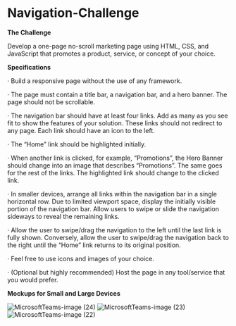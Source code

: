 # Navigation-Challenge

**The Challenge**

Develop a one-page no-scroll marketing page using HTML, CSS, and JavaScript that promotes a product, service, or concept of your choice.

**Specifications**
  
  ·  Build a responsive page without the use of any framework.
  
  · The page must contain a title bar, a navigation bar, and a hero banner. The page should not be scrollable.
  
  · The navigation bar should have at least four links. Add as many as you see fit to show the features of your solution. These links should not redirect to any page. Each link should have an icon to the left.
  
  · The “Home” link should be highlighted initially.
  
  · When another link is clicked, for example, “Promotions”, the Hero Banner should change into an image that describes “Promotions”. The same goes for the rest of the links. The highlighted link should change to the clicked link.
  
  · In smaller devices, arrange all links within the navigation bar in a single horizontal row. Due to limited viewport space, display the initially visible portion of the navigation bar. Allow users to swipe or slide the navigation sideways to reveal the remaining links.
  
  · Allow the user to swipe/drag the navigation to the left until the last link is fully shown. Conversely, allow the user to swipe/drag the navigation back to the right until the “Home” link returns to its original position.
  
  · Feel free to use icons and images of your choice.
  
  · (Optional but highly recommended) Host the page in any tool/service that you would prefer.

**Mockups for Small and Large Devices**

![MicrosoftTeams-image (24)](https://github.com/johnpaulsolo/one-page-challenge/assets/22829633/ac517bec-11d2-492b-a6ce-f0d4808de8f1)
![MicrosoftTeams-image (23)](https://github.com/johnpaulsolo/one-page-challenge/assets/22829633/b54c0f02-5d92-4c3e-b091-6d4d1ca26253)
![MicrosoftTeams-image (22)](https://github.com/johnpaulsolo/one-page-challenge/assets/22829633/7f842dbc-3705-487b-bf50-be552145ab36)
